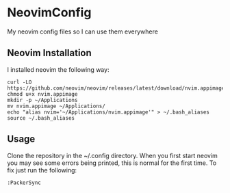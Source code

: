 # NeovimConfig
My neovim config files so I can use them everywhere

## Neovim Installation

I installed neovim the following way:

```
curl -LO https://github.com/neovim/neovim/releases/latest/download/nvim.appimage
chmod u+x nvim.appimage
mkdir -p ~/Applications
mv nvim.appimage ~/Applications/
echo "alias nvim='~/Applications/nvim.appimage'" > ~/.bash_aliases
source ~/.bash_aliases
```

## Usage

Clone the repository in the ~/.config directory. When you first start neovim you may see some errors being printed, this is normal for the first time. To fix just run the following:

```
:PackerSync
```
